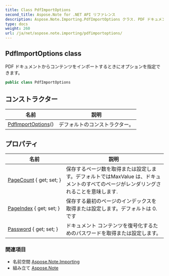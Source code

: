 ```yaml
---
title: Class PdfImportOptions
second_title: Aspose.Note for .NET API リファレンス
description: Aspose.Note.Importing.PdfImportOptions クラス. PDF ドキュメントからコンテンツをインポートするときにオプションを指定できます
type: docs
weight: 260
url: /ja/net/aspose.note.importing/pdfimportoptions/
---
```

## PdfImportOptions class

PDF ドキュメントからコンテンツをインポートするときにオプションを指定できます。

```csharp
public class PdfImportOptions
```

## コンストラクター

| 名前 | 説明 |
| --- | --- |
| [PdfImportOptions](pdfimportoptions/)() | デフォルトのコンストラクター。 |

## プロパティ

| 名前 | 説明 |
| --- | --- |
| [PageCount](../../aspose.note.importing/pdfimportoptions/pagecount/) { get; set; } | 保存するページ数を取得または設定します。デフォルトではMaxValue は、ドキュメントのすべてのページがレンダリングされることを意味します. |
| [PageIndex](../../aspose.note.importing/pdfimportoptions/pageindex/) { get; set; } | 保存する最初のページのインデックスを取得または設定します。デフォルトは 0. です |
| [Password](../../aspose.note.importing/pdfimportoptions/password/) { get; set; } | ドキュメント コンテンツを復号化するためのパスワードを取得または設定します。 |

### 関連項目

* 名前空間 [Aspose.Note.Importing](../../aspose.note.importing/)
* 組み立て [Aspose.Note](../../)


